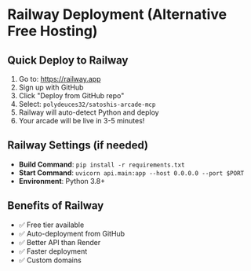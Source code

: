# Railway Deployment (Alternative Free Hosting)

## Quick Deploy to Railway

1. Go to: https://railway.app
2. Sign up with GitHub
3. Click "Deploy from GitHub repo"
4. Select: `polydeuces32/satoshis-arcade-mcp`
5. Railway will auto-detect Python and deploy
6. Your arcade will be live in 3-5 minutes!

## Railway Settings (if needed)
- **Build Command**: `pip install -r requirements.txt`
- **Start Command**: `uvicorn api.main:app --host 0.0.0.0 --port $PORT`
- **Environment**: Python 3.8+

## Benefits of Railway
- ✅ Free tier available
- ✅ Auto-deployment from GitHub
- ✅ Better API than Render
- ✅ Faster deployment
- ✅ Custom domains
